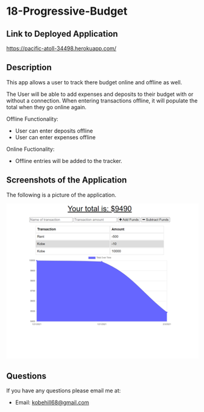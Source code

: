 # 18-Progressive-Budget

## Link to Deployed Application
https://pacific-atoll-34498.herokuapp.com/

## Description
This app allows a user to track there budget online and offline as well.

The User will be able to add expenses and deposits to their budget with or without a connection. When entering
transactions offline, it will populate the total when they go online again.

Offline Functionality:
 * User can enter deposits offline
 * User can enter expenses offline

Online Fuctionality:
 * Offline entries will be added to the tracker.

## Screenshots of the Application
The following is a picture of the application.

![budget tracker](./screenshots/budgettracker.png)



## Questions
If you have any questions please email me at: 
 * Email: kobehill68@gmail.com